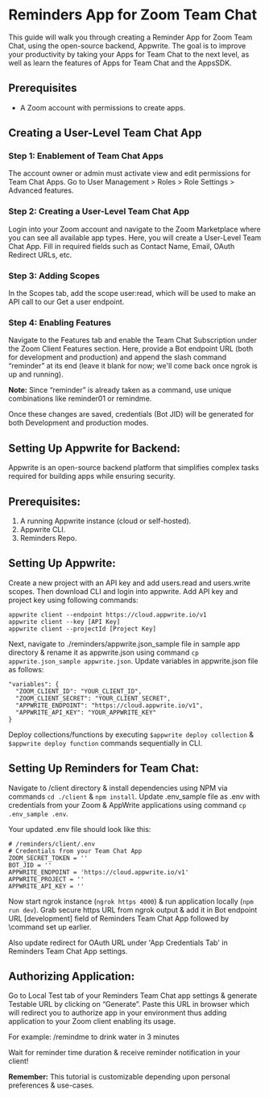 # Reminders App for Zoom Team Chat

This guide will walk you through creating a Reminder App for Zoom Team Chat, using the open-source backend, Appwrite. The goal is to improve your productivity by taking your Apps for Team Chat to the next level, as well as learn the features of Apps for Team Chat and the AppsSDK. 

## Prerequisites
- A Zoom account with permissions to create apps.

## Creating a User-Level Team Chat App

### Step 1: Enablement of Team Chat Apps
The account owner or admin must activate view and edit permissions for Team Chat Apps. Go to User Management > Roles > Role Settings > Advanced features.

### Step 2: Creating a User-Level Team Chat App
Login into your Zoom account and navigate to the Zoom Marketplace where you can see all available app types. Here, you will create a User-Level Team Chat App. Fill in required fields such as Contact Name, Email, OAuth Redirect URLs, etc. 

### Step 3: Adding Scopes
In the Scopes tab, add the scope user:read, which will be used to make an API call to our Get a user endpoint.

### Step 4: Enabling Features
Navigate to the Features tab and enable the Team Chat Subscription under the Zoom Client Features section. Here, provide a Bot endpoint URL (both for development and production) and append the slash command “reminder” at its end (leave it blank for now; we'll come back once ngrok is up and running).

**Note:** Since “reminder” is already taken as a command, use unique combinations like reminder01 or remindme.

Once these changes are saved, credentials (Bot JID) will be generated for both Development and production modes.

## Setting Up Appwrite for Backend:

Appwrite is an open-source backend platform that simplifies complex tasks required for building apps while ensuring security.

## Prerequisites:
1. A running Appwrite instance (cloud or self-hosted). 
2. Appwrite CLI.
3. Reminders Repo.

## Setting Up Appwrite:

Create a new project with an API key and add users.read and users.write scopes. Then download CLI and login into appwrite. Add API key and project key using following commands:

```
appwrite client --endpoint https://cloud.appwrite.io/v1
appwrite client --key [API Key]
appwrite client --projectId [Project Key]
```

Next, navigate to ./reminders/appwrite.json_sample file in sample app directory & rename it as appwrite.json using command `cp appwrite.json_sample appwrite.json`. Update variables in appwrite.json file as follows:

```
"variables": {
  "ZOOM_CLIENT_ID": "YOUR_CLIENT_ID",
  "ZOOM_CLIENT_SECRET": "YOUR_CLIENT_SECRET",
  "APPWRITE_ENDPOINT": "https://cloud.appwrite.io/v1",
  "APPWRITE_API_KEY": "YOUR_APPWRITE_KEY"
}
```

Deploy collections/functions by executing `$appwrite deploy collection` & `$appwrite deploy function` commands sequentially in CLI.

## Setting Up Reminders for Team Chat:

Navigate to /client directory & install dependencies using NPM via commands `cd ./client` & `npm install`. Update .env_sample file as .env with credentials from your Zoom & AppWrite applications using command `cp .env_sample .env`.

Your updated .env file should look like this:
```
# /reminders/client/.env
# Credentials from your Team Chat App
ZOOM_SECRET_TOKEN = ''
BOT_JID = ''
APPWRITE_ENDPOINT = 'https://cloud.appwrite.io/v1'
APPWRITE_PROJECT = ''
APPWRITE_API_KEY = ''
```

Now start ngrok instance (`ngrok https 4000`) & run application locally (`npm run dev`). Grab secure https URL from ngrok output & add it in Bot endpoint URL [development] field of Reminders Team Chat App followed by \command set up earlier.

Also update redirect for OAuth URL under 'App Credentials Tab' in Reminders Team Chat App settings.

## Authorizing Application:
Go to Local Test tab of your Reminders Team Chat app settings & generate Testable URL by clicking on “Generate”. Paste this URL in browser which will redirect you to authorize app in your environment thus adding application to your Zoom client enabling its usage.

For example:
/remindme to drink water in 3 minutes

Wait for reminder time duration & receive reminder notification in your client!

**Remember:** This tutorial is customizable depending upon personal preferences & use-cases.